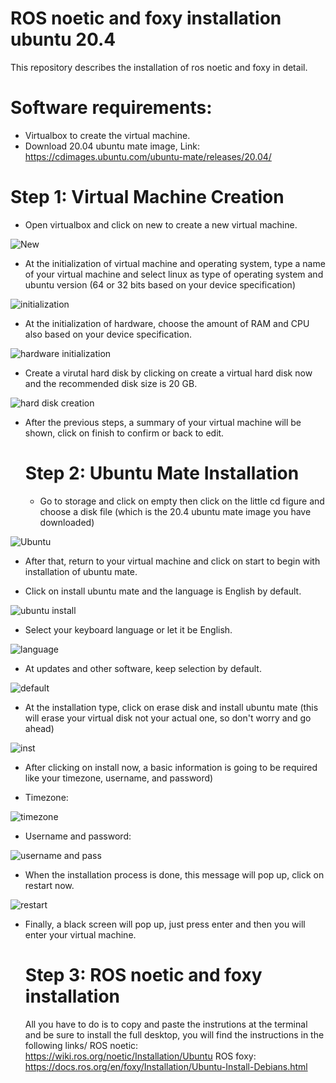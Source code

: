 # ROS noetic and foxy installation ubuntu 20.4
This repository describes the installation of ros noetic and foxy in detail.
# Software requirements:
- Virtualbox to create the virtual machine.
- Download 20.04 ubuntu mate image, Link: https://cdimages.ubuntu.com/ubuntu-mate/releases/20.04/
# Step 1: Virtual Machine Creation
- Open virtualbox and click on new to create a new virtual machine.
  
![New](https://github.com/ProShaden/Ros-noetic-and-foxy-installation/assets/174384069/a6b49ef2-ee3c-4ac3-ab63-054bd075071b)

- At the initialization of virtual machine and operating system, type a name of your virtual machine and select linux as type of operating system and ubuntu version (64 or 32 bits based on your device specification)
  
![initialization](https://github.com/ProShaden/Ros-noetic-and-foxy-installation/assets/174384069/fb3bb252-f574-4284-8129-9cf42ee74910)

- At the initialization of hardware, choose the amount of RAM and CPU also based on your device specification.

![hardware initialization](https://github.com/ProShaden/ROS-noetic-and-foxy-installation-ubuntu-20.4/assets/174384069/60105a56-6768-49e4-bad9-97eadb5d1248)

- Create a virutal hard disk by clicking on create a virtual hard disk now and the recommended disk size is 20 GB.

![hard disk creation](https://github.com/ProShaden/ROS-noetic-and-foxy-installation-ubuntu-20.4/assets/174384069/92dde78c-75c3-4975-ad80-7ce59c3dc1d2)

- After the previous steps, a summary of your virtual machine will be shown, click on finish to confirm or back to edit.

  # Step 2: Ubuntu Mate Installation
  - Go to storage and click on empty then click on the little cd figure and choose a disk file (which is the 20.4 ubuntu mate image you have downloaded)
  
 ![Ubuntu](https://github.com/ProShaden/ROS-noetic-and-foxy-installation-ubuntu-20.4/assets/174384069/e8d58f8b-c38b-4af5-b226-a8cd36d0b179)

  - After that, return to your virtual machine and click on start to begin with installation of ubuntu mate.
 
  - Click on install ubuntu mate and the language is English by default.
 
![ubuntu install](https://github.com/ProShaden/ROS-noetic-and-foxy-installation-ubuntu-20.4/assets/174384069/8b1517e4-83db-4e76-8a03-17c85838ca4c)

   - Select your keyboard language or let it be English.

![language](https://github.com/ProShaden/ROS-noetic-and-foxy-installation-ubuntu-20.4/assets/174384069/ba64f033-de52-4d1a-b40c-5f2c56282dc7)


 - At updates and other software, keep selection by default.
   
![default](https://github.com/ProShaden/ROS-noetic-and-foxy-installation-ubuntu-20.4/assets/174384069/63cd3f82-3080-46a3-a97d-d94c92fcf98f)

- At the installation type, click on erase disk and install ubuntu mate (this will erase your virtual disk not your actual one, so don't worry and go ahead)

![inst](https://github.com/ProShaden/ROS-noetic-and-foxy-installation-ubuntu-20.4/assets/174384069/20a6810d-9b48-456b-9bcc-f2cac4ab0fe4)

- After clicking on install now, a basic information is going to be required like your timezone, username, and password)

- Timezone:

![timezone](https://github.com/ProShaden/ROS-noetic-and-foxy-installation-ubuntu-20.4/assets/174384069/01b860e9-dc4d-4330-8ce3-8b41696b37a9)

- Username and password:

![username and pass](https://github.com/ProShaden/ROS-noetic-and-foxy-installation-ubuntu-20.4/assets/174384069/05353b48-9f15-413e-9d4e-ddaee6fa4958)

- When the installation process is done, this message will pop up, click on restart now.

![restart](https://github.com/ProShaden/ROS-noetic-and-foxy-installation-ubuntu-20.4/assets/174384069/d3a99264-ff1a-4edf-9d04-17f9fae8f7e9)

- Finally, a black screen will pop up, just press enter and then you will enter your virtual machine.

  # Step 3: ROS noetic and foxy installation
  All you have to do is to copy and paste the instrutions at the terminal and be sure to install the full desktop, you will find the instructions in the following links/
  ROS noetic: https://wiki.ros.org/noetic/Installation/Ubuntu
  ROS foxy: https://docs.ros.org/en/foxy/Installation/Ubuntu-Install-Debians.html


